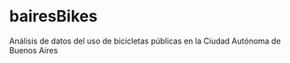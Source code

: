 # bairesBikes
Análisis de datos del uso de bicicletas públicas en la Ciudad Autónoma de Buenos Aires 
